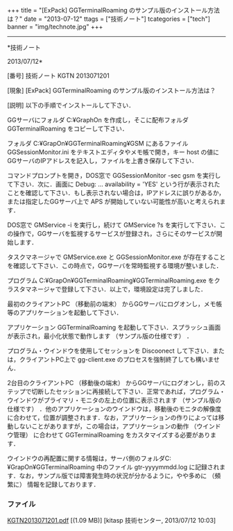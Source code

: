 ﻿+++
title = "[ExPack] GGTerminalRoaming のサンプル版のインストール方法は？"
date = "2013-07-12"
ttags = ["技術ノート"]
tcategories = ["tech"]
banner = "img/technote.jpg"
+++

-----------------------------------------------------------------------------------------------------------------------------

*技術ノート

2013/07/12*


[番号]
技術ノート KGTN 2013071201

[現象]
[ExPack] GGTerminalRoaming のサンプル版のインストール方法は？

[説明]
以下の手順でインストールして下さい．

GGサーバにフォルダ C:¥GraphOn を作成し，そこに配布フォルダ
GGTerminalRoaming をコピーして下さい．

フォルダ C:¥GrapOn¥GGTerminalRoaming¥GSM にあるファイル
GGSessionMonitor.ini をテキストエディタやメモ帳で開き，キー host
の値にGGサーバのIPアドレスを記入し，ファイルを上書き保存して下さい．

コマンドプロンプトを開き，DOS窓で GGSessionMonitor -sec gsm
を実行して下さい．次に．画面に Debug: ... availability = 'YES'
という行が表示されたことを確認して下さい．もし表示されない場合は，IPアドレスに誤りがあるか，または指定したGGサーバ上で
APS が開始していない可能性が高いと考えられます．

DOS窓で GMService -i を実行し，続けて GMService ?s
を実行して下さい．この操作で，GGサーバを監視するサービスが登録され，さらにそのサービスが開始します．

タスクマネージャで GMService.exe と GGSessionMonitor.exe
が存在することを確認して下さい．この時点で，GGサーバを常時監視する環境が整いました．

プログラム C:¥GrapOn¥GGTerminalRoaming¥GGTerminalRoaming.exe
をクラスタマネージャで登録して下さい．以上で，環境設定は完了しました．

最初のクライアントPC （移動前の端末）
からGGサーバにログオンし，メモ帳等のアプリケーションを起動して下さい．

アプリケーション GGTerminalRoaming
を起動して下さい．スプラッシュ画面が表示され，最小化状態で動作します
（サンプル版の仕様です） ．

プログラム・ウインドウを使用してセッションを Discoonect
して下さい．または，クライアントPC上で gg-client.exe
のプロセスを強制終了しても構いません．

2台目のクライアントPC （移動後の端末）
からGGサーバにログオンし，前のステップで切断したセッションに再接続して下さい．正常であれば，プログラム・ウインドウがプライマリ・モニタの左上の位置に表示されます
（サンプル版の仕様です）
．他のアプリケーションのウインドウは，移動後のモニタの解像度に合わせて，位置が調整されます．なお，アプリケーションの作りによっては移動しないことがありますが，この場合は，アプリケーションの動作
（ウインドウ管理） に合わせて GGTerminalRoaming
をカスタマイズする必要があります．

ウインドウの再配置に関する情報は，サーバ側のフォルダC:¥GrapOn¥GGTerminalRoaming
中のファイル gtr-yyyymmdd.log
に記録されます．なお，サンプル版では障害発生時の状況が分かるように，やや多めに
（頻繁に） 情報を記録しております．


### ファイル

 
 


[KGTN2013071201.pdf](http://techreport.kitasp.net/attachments/download/1352/KGTN2013071201.pdf)
 [(1.09 MB)] [kitasp 技術センター, 2013/07/12
10:03]


 


 

